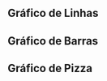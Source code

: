 <!DOCTYPE html>
<html lang="en">
<head>
    <meta charset="UTF-8">
    <meta name="viewport" content="width=device-width, initial-scale=1.0">
    <title>Vários Gráficos</title>
    <script src="https://cdn.jsdelivr.net/npm/chart.js"></script>
</head>
<body>

<h2>Gráfico de Linhas</h2>
<canvas id="lineChart"></canvas>

<h2>Gráfico de Barras</h2>
<canvas id="barChart"></canvas>

<h2>Gráfico de Pizza</h2>
<canvas id="pieChart"></canvas>

<script>
    // Gráfico de Linhas
    const ctxLine = document.getElementById('lineChart').getContext('2d');
    const lineChart = new Chart(ctxLine, {
        type: 'line',
        data: {
            labels: ['Janeiro', 'Fevereiro', 'Março', 'Abril', 'Maio', 'Junho'],
            datasets: [{
                label: 'Vendas',
                data: [120, 190, 300, 500, 200, 300],
                borderColor: 'rgba(75, 192, 192, 1)',
                borderWidth: 2,
                fill: false
            }]
        }
    });

    // Gráfico de Barras
    const ctxBar = document.getElementById('barChart').getContext('2d');
    const barChart = new Chart(ctxBar, {
        type: 'bar',
        data: {
            labels: ['Red', 'Blue', 'Yellow', 'Green', 'Purple', 'Orange'],
            datasets: [{
                label: 'Quantidade',
                data: [12, 19, 3, 5, 2, 3],
                backgroundColor: [
                    'rgba(255, 99, 132, 0.2)',
                    'rgba(54, 162, 235, 0.2)',
                    'rgba(255, 206, 86, 0.2)',
                    'rgba(75, 192, 192, 0.2)',
                    'rgba(153, 102, 255, 0.2)',
                    'rgba(255, 159, 64, 0.2)'
                ],
                borderColor: [
                    'rgba(255, 99, 132, 1)',
                    'rgba(54, 162, 235, 1)',
                    'rgba(255, 206, 86, 1)',
                    'rgba(75, 192, 192, 1)',
                    'rgba(153, 102, 255, 1)',
                    'rgba(255, 159, 64, 1)'
                ],
                borderWidth: 1
            }]
        }
    });

    // Gráfico de Pizza
    const ctxPie = document.getElementById('pieChart').getContext('2d');
    const pieChart = new Chart(ctxPie, {
        type: 'pie',
        data: {
            labels: ['Apple', 'Samsung', 'Huawei', 'Others'],
            datasets: [{
                data: [300, 50, 100, 150],
                backgroundColor: [
                    'rgba(255, 99, 132, 0.7)',
                    'rgba(54, 162, 235, 0.7)',
                    'rgba(255, 206, 86, 0.7)',
                    'rgba(75, 192, 192, 0.7)'
                ]
            }]
        }
    });
</script>

</body>
</html>